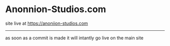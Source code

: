 # Anonnion-Studios.com
site live at https://anoniion-studios.com
<hr>
as soon as a commit is made it will intantly go live on the main site

